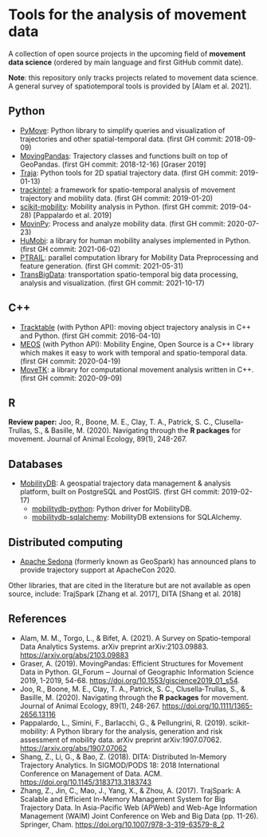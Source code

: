 # Tools for the analysis of movement data

A collection of open source projects in the upcoming field of **movement data science** (ordered by main language and first GitHub commit date).

**Note**: this repository only tracks projects related to movement data science. A general survey of spatiotemporal tools is provided by [Alam et al. 2021].



## Python

- [PyMove](https://github.com/InsightLab/PyMove): Python library to simplify queries and visualization of trajectories and other spatial-temporal data. (first GH commit: 2018-09-09)
- [MovingPandas](https://github.com/anitagraser/movingpandas): Trajectory classes and functions built on top of GeoPandas. (first GH commit: 2018-12-16) [Graser 2019]
- [Traja](https://github.com/traja-team/traja): Python tools for 2D spatial trajectory data. (first GH commit: 2019-01-13)
- [trackintel](https://github.com/mie-lab/trackintel): a framework for spatio-temporal analysis of movement trajectory and mobility data. (first GH commit: 2019-01-20)
- [scikit-mobility](https://github.com/scikit-mobility/scikit-mobility): Mobility analysis in Python. (first GH commit: 2019-04-28) [Pappalardo et al. 2019]
- [MovinPy](https://github.com/DataStories-UniPi/MovinPy): Process and analyze mobility data. (first GH commit: 2020-07-23)
- [HuMobi](https://github.com/SmolakK/HuMobi): a library for human mobility analyses implemented in Python. (first GH commit: 2021-06-02)
- [PTRAIL](https://github.com/YakshHaranwala/PTRAIL): parallel computation library for Mobility Data Preprocessing and feature generation. (first GH commit: 2021-05-31)
- [TransBigData](https://github.com/ni1o1/transbigdata): transportation spatio-temporal big data processing, analysis and visualization. (first GH commit: 2021-10-17)

## C++ 

- [Tracktable](https://github.com/sandialabs/tracktable) (with Python API): moving object trajectory analysis in C++ and Python. (first GH commit: 2016-04-10)
- [MEOS](https://github.com/adonmo/meos) (with Python API): Mobility Engine, Open Source is a C++ library which makes it easy to work with temporal and spatio-temporal data. (first GH commit: 2020-04-19)
- [MoveTK](https://github.com/heremaps/movetk): a library for computational movement analysis written in C++. (first GH commit: 2020-09-09)

## R

**Review paper:** Joo, R., Boone, M. E., Clay, T. A., Patrick, S. C., Clusella‐Trullas, S., & Basille, M. (2020). Navigating through the **R packages** for movement. Journal of Animal Ecology, 89(1), 248-267.

## Databases
- [MobilityDB](https://github.com/MobilityDB/MobilityDB): A geospatial trajectory data management & analysis platform, built on PostgreSQL and PostGIS. (first GH commit: 2019-02-17)
    - [mobilitydb-python](https://github.com/MobilityDB/MobilityDB-python/): Python driver for MobilityDB.
    - [mobilitydb-sqlalchemy](https://github.com/adonmo/mobilitydb-sqlalchemy): MobilityDB extensions for SQLAlchemy.

## Distributed computing 

- [Apache Sedona](https://sedona.apache.org) (formerly known as GeoSpark) has announced plans to provide trajectory support at ApacheCon 2020.

Other libraries, that are cited in the literature but are not available as open source, include: TrajSpark [Zhang et al. 2017], DITA [Shang et al. 2018]


## References

- Alam, M. M., Torgo, L., & Bifet, A. (2021). A Survey on Spatio-temporal Data Analytics Systems. arXiv preprint arXiv:2103.09883. https://arxiv.org/abs/2103.09883
- Graser, A. (2019). MovingPandas: Efficient Structures for Movement Data in Python. GI_Forum ‒ Journal of Geographic Information Science 2019, 1-2019, 54-68. https://doi.org/10.1553/giscience2019_01_s54.
- Joo, R., Boone, M. E., Clay, T. A., Patrick, S. C., Clusella‐Trullas, S., & Basille, M. (2020). Navigating through the **R packages** for movement. Journal of Animal Ecology, 89(1), 248-267. https://doi.org/10.1111/1365-2656.13116
- Pappalardo, L., Simini, F., Barlacchi, G., & Pellungrini, R. (2019). scikit-mobility: A Python library for the analysis, generation and risk assessment of mobility data. arXiv preprint arXiv:1907.07062. https://arxiv.org/abs/1907.07062
- Shang, Z., Li, G., & Bao, Z. (2018). DITA: Distributed In-Memory Trajectory Analytics. In SIGMOD/PODS 18: 2018 International Conference on Management of Data. ACM. https://doi.org/10.1145/3183713.3183743
- Zhang, Z., Jin, C., Mao, J., Yang, X., & Zhou, A. (2017). TrajSpark: A Scalable and Efficient In-Memory Management System for Big Trajectory Data. In Asia-Pacific Web (APWeb) and Web-Age Information Management (WAIM) Joint Conference on Web and Big Data (pp. 11-26). Springer, Cham. https://doi.org/10.1007/978-3-319-63579-8_2
